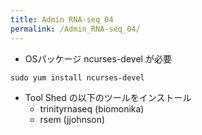 ```yaml
---
title: Admin RNA-seq 04
permalink: /Admin_RNA-seq_04/
---
```


-   OSパッケージ ncurses-devel が必要

`sudo yum install ncurses-devel`

-   Tool Shed の以下のツールをインストール
    -   trinityrnaseq (biomonika)
    -   rsem (jjohnson)
